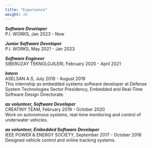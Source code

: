 ```yaml
---
title: "Experience"
weight: 10
---
```


***Software Developer***      
P.I. WORKS, Jan 2023 - Now  

***Junior Software Developer***       
P.I. WORKS, May 2021 - Jan 2023

***Software Engineer***      
SIBERUZAY TEKNOLOJILERI, February 2020 - April 2021     

***Intern***      
ASELSAN A.S, July 2019 - August 2019     
This internship as embedded systems software developer at Defense System Technologies Sector Presidency, Embedded and Real-Time Software Design Directorate.

***as volunteer, Software Developer***      
CREATINY TEAM, February 2019 - October 2020        
Work on autonomous systems, real-time monitoring and control of underwater vehicles.        

***as volunteer, Embedded Software Developer***     
IEEE POWER & ENERGY SOCIETY, September 2017 - October 2018     
Designed vehicle control and online tracking systems.